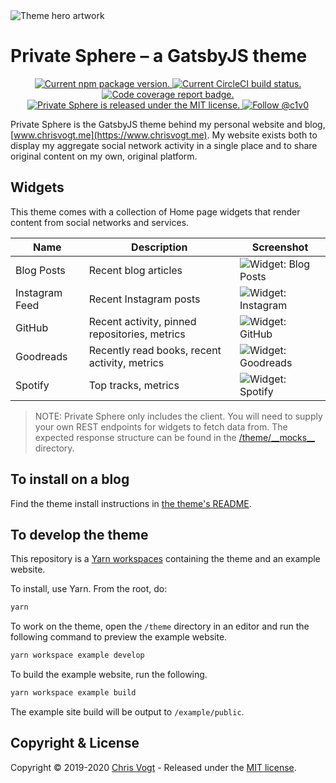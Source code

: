 <img src="https://raw.githubusercontent.com/chrisvogt/gatsby-theme-private-sphere/master/theme/assets/hero.png" alt="Theme hero artwork" />

# Private Sphere – a GatsbyJS theme

<p align="center">
  <a href="https://www.npmjs.org/package/gatsby-theme-private-sphere">
    <img src="https://img.shields.io/npm/v/gatsby-theme-private-sphere.svg" alt="Current npm package version." />
  </a>
  <a href="https://circleci.com/gh/chrisvogt/gatsby-theme-private-sphere">
    <img src="https://circleci.com/gh/chrisvogt/gatsby-theme-private-sphere.svg" alt="Current CircleCI build status." />
  </a>
    <a href="https://codecov.io/gh/chrisvogt/gatsby-theme-private-sphere">
    <img src="https://codecov.io/gh/chrisvogt/gatsby-theme-private-sphere/branch/master/graph/badge.svg" alt="Code coverage report badge." />
  </a>
  <a href="https://github.com/chrisvogt/gatsby-theme-private-sphere/blob/master/LICENSE">
    <img src="https://img.shields.io/badge/license-MIT-blue.svg" alt="Private Sphere is released under the MIT license." />
  </a>
  <a href="https://twitter.com/intent/follow?screen_name=c1v0">
    <img src="https://img.shields.io/twitter/follow/c1v0.svg?label=Follow%20@c1v0" alt="Follow @c1v0" />
  </a>
</p>

Private Sphere is the GatsbyJS theme behind my personal website and blog, [www.chrisvogt.me](https://www.chrisvogt.me). My website exists both to display my aggregate social network activity in a single place and to share original content on my own, original platform.

## Widgets

This theme comes with a collection of Home page widgets that render content from social networks and services.

| Name           | Description                                   | Screenshot                                                                                                                             |
| -------------- | --------------------------------------------- | -------------------------------------------------------------------------------------------------------------------------------------- |
| Blog Posts     | Recent blog articles                          | ![Widget: Blog Posts](https://raw.githubusercontent.com/chrisvogt/gatsby-theme-private-sphere/master/theme/assets/widget-blog.png)     |
| Instagram Feed | Recent Instagram posts                        | ![Widget: Instagram](https://raw.githubusercontent.com/chrisvogt/gatsby-theme-private-sphere/master/theme/assets/widget-instagram.jpg) |
| GitHub         | Recent activity, pinned repositories, metrics | ![Widget: GitHub](https://raw.githubusercontent.com/chrisvogt/gatsby-theme-private-sphere/master/theme/assets/widget-github.png)       |
| Goodreads      | Recently read books, recent activity, metrics | ![Widget: Goodreads](https://raw.githubusercontent.com/chrisvogt/gatsby-theme-private-sphere/master/theme/assets/widget-goodreads.png) |
| Spotify        | Top tracks, metrics                           | ![Widget: Spotify](https://raw.githubusercontent.com/chrisvogt/gatsby-theme-private-sphere/master/theme/assets/widget-spotify.png)     |

> NOTE: Private Sphere only includes the client. You will need to supply your own REST endpoints for widgets to fetch data from. The expected response structure can be found in the [/theme/\_\_mocks\_\_](https://github.com/chrisvogt/gatsby-theme-private-sphere/tree/master/theme/__mocks__) directory.

## To install on a blog

Find the theme install instructions in [the theme's README](https://github.com/chrisvogt/gatsby-theme-private-sphere/tree/master/theme/README.md).

## To develop the theme

This repository is a [Yarn workspaces](https://yarnpkg.com/lang/en/docs/workspaces/) containing the theme and an example website.

To install, use Yarn. From the root, do:

```sh
yarn
```

To work on the theme, open the `/theme` directory in an editor and run the following command to preview the example website.

```sh
yarn workspace example develop
```

To build the example website, run the following.

```sh
yarn workspace example build
```

The example site build will be output to `/example/public`.

## Copyright & License

Copyright © 2019-2020 [Chris Vogt](https://www.chrisvogt.me) - Released under the [MIT license](LICENSE).
